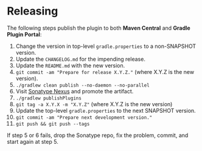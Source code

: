 # Releasing

The following steps publish the plugin to both **Maven Central** and **Gradle Plugin Portal**:

1. Change the version in top-level `gradle.properties` to a non-SNAPSHOT version.
2. Update the `CHANGELOG.md` for the impending release.
3. Update the `README.md` with the new version.
4. `git commit -am "Prepare for release X.Y.Z."` (where X.Y.Z is the new version).
5. `./gradlew clean publish --no-daemon --no-parallel`
6. Visit [Sonatype Nexus](https://s01.oss.sonatype.org/) and promote the artifact.
7. `./gradlew publishPlugins`
8. `git tag -a X.Y.X -m "X.Y.Z"` (where X.Y.Z is the new version)
9. Update the top-level `gradle.properties` to the next SNAPSHOT version.
10. `git commit -am "Prepare next development version."`
11. `git push && git push --tags`

If step 5 or 6 fails, drop the Sonatype repo, fix the problem, commit, and start again at step 5.
